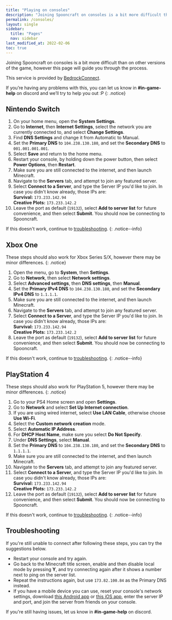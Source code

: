 ```yaml
---
title: "Playing on consoles"
description: "Joining Spooncraft on consoles is a bit more difficult than on other versions of the game, however this page will guide you through the process."
permalink: /consoles/
layout: single
sidebar:
  title: "Pages"
  nav: sidebar
last_modified_at: 2022-02-06
toc: true
---
```


Joining Spooncraft on consoles is a bit more difficult than on other versions of the game, however this page will guide you through the process.

This service is provided by [BedrockConnect](https://github.com/Pugmatt/BedrockConnect).

If you’re having any problems with this, you can let us know in **#in-game-help** on discord and we’ll try to help you out :P
{: .notice}

## Nintendo Switch

1. On your home menu, open the **System Settings**.
2. Go to **Internet**, then **Internet Settings**, select the network you are currently connected to, and select **Change Settings**.
3. Find **DNS Settings** and change it from Automatic to Manual.
4. Set the **Primary DNS** to `104.238.130.180`, and set the **Secondary DNS** to `001.001.001.001`.
5. Select **Save** and return to the home menu.
6. Restart your console, by holding down the power button, then select **Power Options**, then **Restart**.
7. Make sure you are still connected to the internet, and then launch Minecraft.
8. Navigate to the **Servers** tab, and attempt to join any featured server.
9. Select **Connect to a Server**, and type the Server IP you'd like to join.
In case you didn't know already, those IPs are: \
**Survival:** `173.233.142.94` \
**Creative Plots:** `173.233.142.2`
10. Leave the port as default (`19132`), select **Add to server list** for future convenience, and then select **Submit**. You should now be connecting to Spooncraft.

If this doesn't work, continue to [troubleshooting](#troubleshooting).
{: .notice--info}

## Xbox One

These steps should also work for Xbox Series S/X, however there may be minor differences.
{: .notice}

1. Open the menu, go to **System**, then **Settings**.
2. Go to **Network**, then select **Network settings**.
3. Select **Advanced settings**, then **DNS settings**, then **Manual**.
4. Set the **Primary IPv4 DNS** to `104.238.130.180`, and set the **Secondary IPv4 DNS** to `1.1.1.1`.
5. Make sure you are still connected to the internet, and then launch Minecraft.
6. Navigate to the **Servers** tab, and attempt to join any featured server.
7. Select **Connect to a Server**, and type the Server IP you'd like to join.
In case you didn't know already, those IPs are: \
**Survival:** `173.233.142.94` \
**Creative Plots:** `173.233.142.2`
8. Leave the port as default (`19132`), select **Add to server list** for future convenience, and then select **Submit**. You should now be connecting to Spooncraft.

If this doesn't work, continue to [troubleshooting](#troubleshooting).
{: .notice--info}

## PlayStation 4

These steps should also work for PlayStation 5, however there may be minor differences.
{: .notice}

1. Go to your PS4 Home screen and open **Settings**.
3. Go to **Network** and select **Set Up Internet connection**.
5. If you are using wired internet, select **Use LAN Cable**, otherwise choose **Use Wi-Fi**.
6. Select the **Custom network creation** mode.
7. Select **Automatic IP Address**.
8. For **DHCP Host Name**, make sure you select **Do Not Specify**.
9. Under **DNS Settings**, select **Manual**.
10. Set the **Primary DNS** to `104.238.130.180`, and set the **Secondary DNS** to `1.1.1.1`.
11. Make sure you are still connected to the internet, and then launch Minecraft.
12. Navigate to the **Servers** tab, and attempt to join any featured server.
13. Select **Connect to a Server**, and type the Server IP you'd like to join.
In case you didn't know already, those IPs are: \
**Survival:** `173.233.142.94` \
**Creative Plots:** `173.233.142.2`
14. Leave the port as default (`19132`), select **Add to server list** for future convenience, and then select **Submit**. You should now be connecting to Spooncraft.

If this doesn't work, continue to [troubleshooting](#troubleshooting).
{: .notice--info}

## Troubleshooting

If you're still unable to connect after following these steps, you can try the suggestions below.

- Restart your console and try again.
- Go back to the Minecraft title screen, enable and then disable local mode by pressing **Y**, and try connecting again after it shows a number next to ping on the server list.
- Repeat the instructions again, but use `173.82.100.84` as the Primary DNS instead.
- If you have a mobile device you can use, reset your console's network settings, download [this Android app](https://play.google.com/store/apps/details?id=com.smokiem.mcserverconnector) or [this iOS app](https://apps.apple.com/app/bedrocktogether/id1534593376), enter the server IP and port, and join the server from friends on your console.

If you're still having issues, let us know in **#in-game-help** on discord.